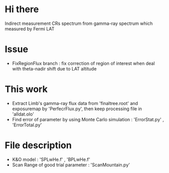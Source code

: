 # Hi there
Indirect measurement CRs spectrum from gamma-ray spectrum which measured by Fermi LAT
# Issue
* FixRegionFlux branch : fix correction of region of interest when deal with theta-nadir shift due to LAT altitude
# This work
* Extract Limb's gamma-ray flux data from 'finaltree.root' and exposuremap by 'PerfecrFlux.py', then keep processing file in 'alldat.olo'
* Find error of parameter by using Monte Carlo simulation : 'ErrorStat.py' , 'ErrorTotal.py'
# File description
* K&O model : 'SPLwHe.f' , 'BPLwHe.f'
* Scan Range of good trial parameter : 'ScanMountain.py'
